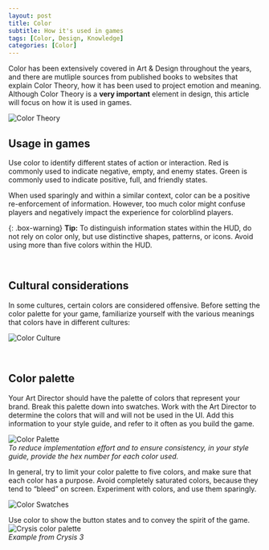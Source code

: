 ```yaml
---
layout: post
title: Color
subtitle: How it's used in games
tags: [Color, Design, Knowledge]
categories: [Color]
---
```


Color has been extensively covered in Art & Design throughout the years, and there are mutliple sources from published books to websites that explain Color Theory, how it has been used to project emotion and meaning. Although Color Theory is a **very important** element in design, this article will focus on how it is used in games.

![Color Theory](/privatebebomalaka/img/Color_Theory.png)

## Usage in games
Use color to identify different states of action or interaction. Red is commonly used to indicate negative, empty, and enemy states. Green is commonly used to indicate positive, full, and friendly states.

When used sparingly and within a similar context, color can be a positive re-enforcement of information. However, too much color might confuse players and negatively impact the experience for colorblind players.


{: .box-warning}
**Tip:** To distinguish information states within the HUD, do not rely on color only, but use distinctive shapes, patterns, or icons. Avoid using more than five colors within the HUD.

<br>

## Cultural considerations
In some cultures, certain colors are considered offensive. Before setting the color palette for your game, familiarize yourself with the various meanings that colors have in different cultures:

![Color Culture](/privatebebomalaka/img/Color_Culture.png)

<br>

## Color palette
Your Art Director should have the palette of colors that represent your brand. Break this palette down into swatches. Work with the Art Director to determine the colors that will and will not be used in the UI. Add this information to your style guide, and refer to it often as you build the game.

![Color Palette](/privatebebomalaka/img/Color_Palette.jpg)  
_To reduce implementation effort and to ensure consistency, in your style guide, provide the hex number for each color used._

In general, try to limit your color palette to five colors, and make sure that each color has a purpose.  Avoid completely saturated colors, because they tend to “bleed” on screen. Experiment with colors, and use them sparingly.

![Color Swatches](/privatebebomalaka/img/Color_Swatches.jpg)  

Use color to show the button states and to convey the spirit of the game.  
![Crysis color palette](/privatebebomalaka/img/Crysis_Color.jpg)  
_Example from Crysis 3_

<br>
